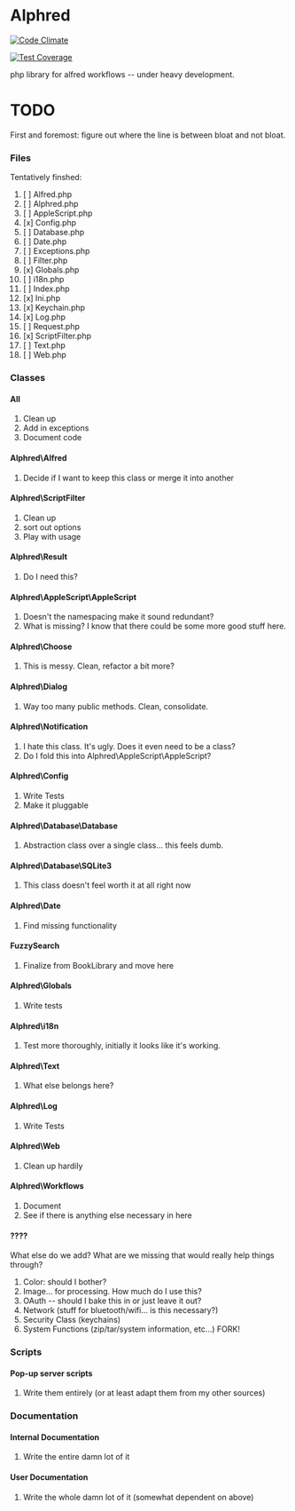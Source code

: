 Alphred
=======

[![Code Climate](https://codeclimate.com/github/shawnrice/alphred/badges/gpa.svg)](https://codeclimate.com/github/shawnrice/alphred)

[![Test Coverage](https://codeclimate.com/github/shawnrice/alphred/badges/coverage.svg)](https://codeclimate.com/github/shawnrice/alphred)

php library for alfred workflows -- under heavy development.

TODO
====

First and foremost: figure out where the line is between bloat and not bloat.

### Files

Tentatively finshed:

1.  [ ] Alfred.php
2.  [ ] Alphred.php
3.  [ ] AppleScript.php
4.  [x] Config.php
5.  [ ] Database.php
6.  [ ] Date.php
7.  [ ] Exceptions.php
8.  [ ] Filter.php
9.  [x] Globals.php
10. [ ] i18n.php
10. [ ] Index.php
10. [x] Ini.php
10. [x] Keychain.php
10. [x] Log.php
10. [ ] Request.php
10. [x] ScriptFilter.php
10. [ ] Text.php
10. [ ] Web.php


### Classes

#### All
1. Clean up
2. Add in exceptions
3. Document code

#### Alphred\Alfred
1. Decide if I want to keep this class or merge it into another

#### Alphred\ScriptFilter
1. Clean up
2. sort out options
3. Play with usage

#### Alphred\Result
1. Do I need this?

#### Alphred\AppleScript\AppleScript
1. Doesn't the namespacing make it sound redundant?
2. What is missing? I know that there could be some more good stuff here.

#### Alphred\Choose
1. This is messy. Clean, refactor a bit more?

#### Alphred\Dialog
1. Way too many public methods. Clean, consolidate.

#### Alphred\Notification
1. I hate this class. It's ugly. Does it even need to be a class?
2. Do I fold this into Alphred\AppleScript\AppleScript?

#### Alphred\Config
1. Write Tests
2. Make it pluggable

#### Alphred\Database\Database
1. Abstraction class over a single class... this feels dumb.

#### Alphred\Database\SQLite3
1. This class doesn't feel worth it at all right now

#### Alphred\Date
1. Find missing functionality

#### FuzzySearch
1. Finalize from BookLibrary and move here

#### Alphred\Globals
1. Write tests

#### Alphred\i18n
1. Test more thoroughly, initially it looks like it's working.

#### Alphred\Text
1. What else belongs here?

#### Alphred\Log
1. Write Tests

#### Alphred\Web
1. Clean up hardily

#### Alphred\Workflows
1. Document
2. See if there is anything else necessary in here

#### ????
What else do we add? What are we missing that would really help things through?

1. Color: should I bother?
1. Image... for processing. How much do I use this?
1. OAuth -- should I bake this in or just leave it out?
1. Network (stuff for bluetooth/wifi... is this necessary?)
1. Security Class (keychains)
1. System Functions (zip/tar/system information, etc...) FORK!



### Scripts

#### Pop-up server scripts
1. Write them entirely (or at least adapt them from my other sources)

### Documentation
#### Internal Documentation
1. Write the entire damn lot of it

#### User Documentation
1. Write the whole damn lot of it (somewhat dependent on above)